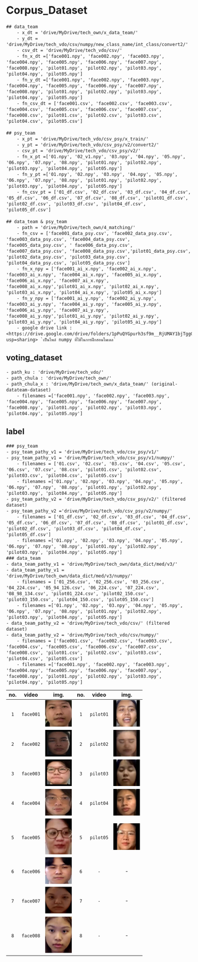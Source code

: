 # Corpus_Dataset
	## data_team
		- x_dt = 'drive/MyDrive/tech_own/x_data_team/' 
		- y_dt = 'drive/MyDrive/tech_vdo/csv/numpy/new_class_name/int_class/convert2/'
		- csv_dt = 'drive/MyDrive/tech_vdo/csv/'
		- fn_x_dt =['face001.npy', 'face002.npy', 'face003.npy', 'face004.npy', 'face005.npy', 'face006.npy', 'face007.npy', 'face008.npy', 'pilot01.npy', 'pilot02.npy', 'pilot03.npy', 'pilot04.npy', 'pilot05.npy']
		- fn_y_dt =['face001.npy', 'face002.npy', 'face003.npy', 'face004.npy', 'face005.npy', 'face006.npy', 'face007.npy', 'face008.npy', 'pilot01.npy', 'pilot02.npy', 'pilot03.npy', 'pilot04.npy', 'pilot05.npy']
		- fn_csv_dt = ['face001.csv', 'face002.csv', 'face003.csv', 'face004.csv', 'face005.csv', 'face006.csv', 'face007.csv', 'face008.csv', 'pilot01.csv', 'pilot02.csv', 'pilot03.csv', 'pilot04.csv', 'pilot05.csv']

	## psy_team
		- x_pt = 'drive/MyDrive/tech_vdo/csv_psy/x_train/' 
		- y_pt = 'drive/MyDrive/tech_vdo/csv_psy/v2/convert2/'
		- csv_pt = 'drive/MyDrive/tech_vdo/csv_psy/v2/' 
		- fn_x_pt =['01.npy', '02_v1.npy', '03.npy', '04.npy', '05.npy', '06.npy', '07.npy', '08.npy', 'pilot01.npy', 'pilot02.npy', 'pilot03.npy', 'pilot04.npy', 'pilot05.npy']
		- fn_y_pt =['01.npy', '02.npy', '03.npy', '04.npy', '05.npy', '06.npy', '07.npy', '08.npy', 'pilot01.npy', 'pilot02.npy', 'pilot03.npy', 'pilot04.npy', 'pilot05.npy']
		- fn_csv_pt = ['01_df.csv', '02_df.csv', '03_df.csv', '04_df.csv', '05_df.csv', '06_df.csv', '07_df.csv', '08_df.csv', 'pilot01_df.csv', 'pilot02_df.csv', 'pilot03_df.csv', 'pilot04_df.csv', 'pilot05_df.csv']
		
	## data_team & psy_team
		- path = 'drive/MyDrive/tech_own/4_matching/'
		- fn_csv = ['face001_data_psy.csv', 'face002_data_psy.csv', 'face003_data_psy.csv', 'face004_data_psy.csv', 'face005_data_psy.csv', ' face006_data_psy.csv', 'face007_data_psy.csv', 'face008_data_psy.csv','pilot01_data_psy.csv', 'pilot02_data_psy.csv', 'pilot03_data_psy.csv', 'pilot04_data_psy.csv', 'pilot05_data_psy.csv']
		- fn_x_npy = ['face001_ai_x.npy', 'face002_ai_x.npy', 'face003_ai_x.npy', 'face004_ai_x.npy', 'face005_ai_x.npy', 'face006_ai_x.npy', 'face007_ai_x.npy', 'face008_ai_x.npy','pilot01_ai_x.npy', 'pilot02_ai_x.npy', 'pilot03_ai_x.npy', 'pilot04_ai_x.npy', 'pilot05_ai_x.npy']
		- fn_y_npy = ['face001_ai_y.npy', 'face002_ai_y.npy', 'face003_ai_y.npy', 'face004_ai_y.npy', 'face005_ai_y.npy', 'face006_ai_y.npy', 'face007_ai_y.npy', 'face008_ai_y.npy','pilot01_ai_y.npy', 'pilot02_ai_y.npy', 'pilot03_ai_y.npy', 'pilot04_ai_y.npy', 'pilot05_ai_y.npy']
		- google drive link : <https://drive.google.com/drive/folders/1pPuQYGpurh3sf9m__RjUMAY1bjTggGjw?usp=sharing> `เป็นไพล์ numpy ที่ใช้ในการฝึกสอนโมเดล`

## voting_dataset
	- path_ku : 'drive/MyDrive/tech_vdo/'
	- path_chula : 'drive/MyDrive/tech_own/'
	- path_chula_x : 'drive/MyDrive/tech_own/x_data_team/' (original-datateam-dataset)
		- filenames =['face001.npy', 'face002.npy', 'face003.npy', 'face004.npy', 'face005.npy', 'face006.npy', 'face007.npy', 'face008.npy', 'pilot01.npy', 'pilot02.npy', 'pilot03.npy', 'pilot04.npy', 'pilot05.npy']
## label
	### psy_team
	- psy_team_pathy_v1 = 'drive/MyDrive/tech_vdo/csv_psy/v1/'
	- psy_team_pathy_v1 = 'drive/MyDrive/tech_vdo/csv_psy/v1/numpy/'
		- filenames = ['01.csv', '02.csv', '03.csv', '04.csv', '05.csv', '06.csv', '07.csv', '08.csv', 'pilot01.csv', 'pilot02.csv', 'pilot03.csv', 'pilot04.csv', 'pilot05.csv']
		- filenames =['01.npy', '02.npy', '03.npy', '04.npy', '05.npy', '06.npy', '07.npy', '08.npy', 'pilot01.npy', 'pilot02.npy', 'pilot03.npy', 'pilot04.npy', 'pilot05.npy']
	- psy_team_pathy_v2 = 'drive/MyDrive/tech_vdo/csv_psy/v2/' (filtered dataset)
	- psy_team_pathy_v2 ='drive/MyDrive/tech_vdo/csv_psy/v2/numpy/'
		- filenames = ['01_df.csv', '02_df.csv', '03_df.csv', '04_df.csv', '05_df.csv', '06_df.csv', '07_df.csv', '08_df.csv', 'pilot01_df.csv', 'pilot02_df.csv', 'pilot03_df.csv', 'pilot04_df.csv', 'pilot05_df.csv']
		- filenames =['01.npy', '02.npy', '03.npy', '04.npy', '05.npy', '06.npy', '07.npy', '08.npy', 'pilot01.npy', 'pilot02.npy', 'pilot03.npy', 'pilot04.npy', 'pilot05.npy']
	### data_team
	- data_team_pathy_v1 = 'drive/MyDrive/tech_own/data_dict/med/v3/'
	- data_team_pathy_v1 = 'drive/MyDrive/tech_own/data_dict/med/v3/numpy/'
		- filenames = ['01_256.csv', '02_256.csv', '03_256.csv', '04_224.csv', '05_94_126.csv', '06_224.csv', '07_224.csv', '08_98_134.csv', 'pilot01_224.csv', 'pilot02_150.csv', 'pilot03_150.csv', 'pilot04_150.csv', 'pilot05_150.csv']
		- filenames =['01.npy', '02.npy', '03.npy', '04.npy', '05.npy', '06.npy', '07.npy', '08.npy', 'pilot01.npy', 'pilot02.npy', 'pilot03.npy', 'pilot04.npy', 'pilot05.npy']
	- data_team_pathy_v2 = 'drive/MyDrive/tech_vdo/csv/' (filtered dataset)
	- data_team_pathy_v2 = 'drive/MyDrive/tech_vdo/csv/numpy/'
		- filenames = ['face001.csv', 'face002.csv', 'face003.csv', 'face004.csv', 'face005.csv', 'face006.csv', 'face007.csv', 'face008.csv', 'pilot01.csv', 'pilot02.csv', 'pilot03.csv', 'pilot04.csv', 'pilot05.csv']
		- filenames =['face001.npy', 'face002.npy', 'face003.npy', 'face004.npy', 'face005.npy', 'face006.npy', 'face007.npy', 'face008.npy', 'pilot01.npy', 'pilot02.npy', 'pilot03.npy', 'pilot04.npy', 'pilot05.npy']



| no.  | video  | img. | no.  | video | img. |
| :---:| :---: | :---: | :---: | :---: | :---: |
| `1`| `face001`  | <img src="https://github.com/SukritJaAIproject/corpus_dataset/blob/main/img/face001.png" width="72">  |`1`| `pilot01` | <img src="https://github.com/SukritJaAIproject/corpus_dataset/blob/main/img/pilot01.png" width="72">	 |
| `2`| `face002`  | <img src="https://github.com/SukritJaAIproject/corpus_dataset/blob/main/img/face002.png" width="72">  |`2`| `pilot02` | <img src="https://github.com/SukritJaAIproject/corpus_dataset/blob/main/img/pilot02.png" width="72">	 |
| `3`| `face003` | <img src="https://github.com/SukritJaAIproject/corpus_dataset/blob/main/img/face003.png" width="72"> |`3`| `pilot03` | <img src="https://github.com/SukritJaAIproject/corpus_dataset/blob/main/img/pilot03.png" width="72">	 |
| `4`| `face004` | <img src="https://github.com/SukritJaAIproject/corpus_dataset/blob/main/img/face004.png" width="72"> |`4`|`pilot04` | <img src="https://github.com/SukritJaAIproject/corpus_dataset/blob/main/img/pilot04.png" width="72"> |
| `5`| `face005` | <img src="https://github.com/SukritJaAIproject/corpus_dataset/blob/main/img/face005.png" width="72"> |`5`|`pilot05` | <img src="https://github.com/SukritJaAIproject/corpus_dataset/blob/main/img/pilot05.png" width="72">	|
| `6`| `face006` | <img src="https://github.com/SukritJaAIproject/corpus_dataset/blob/main/img/face006.png" width="72"> |`6`|`-` | - |
| `7`| `face007` | <img src="https://github.com/SukritJaAIproject/corpus_dataset/blob/main/img/face007.png" width="72"> |`7`|`-` | - |
| `8`| `face008` | <img src="https://github.com/SukritJaAIproject/corpus_dataset/blob/main/img/face008.png" width="72"> |`8`|`-` | -|